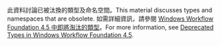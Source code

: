 <span data-ttu-id="c7357-101">此資料討論已被汰換的類型及命名空間。</span><span class="sxs-lookup"><span data-stu-id="c7357-101">This material discusses types and namespaces that are obsolete.</span></span> <span data-ttu-id="c7357-102">如需詳細資訊，請參閱 [Windows Workflow Foundation 4.5 中即將淘汰的類型](http://aka.ms/wfdeprecatedtypes)。</span><span class="sxs-lookup"><span data-stu-id="c7357-102">For more information, see [Deprecated Types in Windows Workflow Foundation 4.5](http://aka.ms/wfdeprecatedtypes).</span></span>